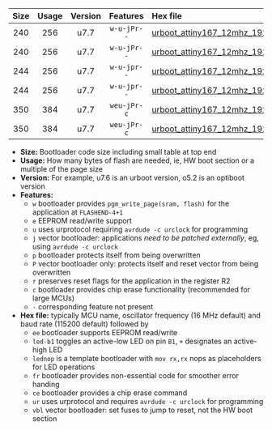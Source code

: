 |Size|Usage|Version|Features|Hex file|
|:-:|:-:|:-:|:-:|:--|
|240|256|u7.7|`w-u-jPr--`|[urboot_attiny167_12mhz_19200bps_led+b1_ur_vbl.hex](https://raw.githubusercontent.com/stefanrueger/urboot.hex/main/mcus/attiny167/fcpu_12mhz/19200_bps/urboot_attiny167_12mhz_19200bps_led+b1_ur_vbl.hex)|
|240|256|u7.7|`w-u-jPr--`|[urboot_attiny167_12mhz_19200bps_lednop_ur_vbl.hex](https://raw.githubusercontent.com/stefanrueger/urboot.hex/main/mcus/attiny167/fcpu_12mhz/19200_bps/urboot_attiny167_12mhz_19200bps_lednop_ur_vbl.hex)|
|244|256|u7.7|`w-u-jpr--`|[urboot_attiny167_12mhz_19200bps_led+b1_fr_ur_vbl.hex](https://raw.githubusercontent.com/stefanrueger/urboot.hex/main/mcus/attiny167/fcpu_12mhz/19200_bps/urboot_attiny167_12mhz_19200bps_led+b1_fr_ur_vbl.hex)|
|244|256|u7.7|`w-u-jpr--`|[urboot_attiny167_12mhz_19200bps_lednop_fr_ur_vbl.hex](https://raw.githubusercontent.com/stefanrueger/urboot.hex/main/mcus/attiny167/fcpu_12mhz/19200_bps/urboot_attiny167_12mhz_19200bps_lednop_fr_ur_vbl.hex)|
|350|384|u7.7|`weu-jPr-c`|[urboot_attiny167_12mhz_19200bps_ee_led+b1_fr_ce_ur_vbl.hex](https://raw.githubusercontent.com/stefanrueger/urboot.hex/main/mcus/attiny167/fcpu_12mhz/19200_bps/urboot_attiny167_12mhz_19200bps_ee_led+b1_fr_ce_ur_vbl.hex)|
|350|384|u7.7|`weu-jPr-c`|[urboot_attiny167_12mhz_19200bps_ee_lednop_fr_ce_ur_vbl.hex](https://raw.githubusercontent.com/stefanrueger/urboot.hex/main/mcus/attiny167/fcpu_12mhz/19200_bps/urboot_attiny167_12mhz_19200bps_ee_lednop_fr_ce_ur_vbl.hex)|

- **Size:** Bootloader code size including small table at top end
- **Usage:** How many bytes of flash are needed, ie, HW boot section or a multiple of the page size
- **Version:** For example, u7.6 is an urboot version, o5.2 is an optiboot version
- **Features:**
  + `w` bootloader provides `pgm_write_page(sram, flash)` for the application at `FLASHEND-4+1`
  + `e` EEPROM read/write support
  + `u` uses urprotocol requiring `avrdude -c urclock` for programming
  + `j` vector bootloader: applications *need to be patched externally*, eg, using `avrdude -c urclock`
  + `p` bootloader protects itself from being overwritten
  + `P` vector bootloader only: protects itself and reset vector from being overwritten
  + `r` preserves reset flags for the application in the register R2
  + `c` bootloader provides chip erase functionality (recommended for large MCUs)
  + `-` corresponding feature not present
- **Hex file:** typically MCU name, oscillator frequency (16 MHz default) and baud rate (115200 default) followed by
  + `ee` bootloader supports EEPROM read/write
  + `led-b1` toggles an active-low LED on pin `B1`, `+` designates an active-high LED
  + `lednop` is a template bootloader with `mov rx,rx` nops as placeholders for LED operations
  + `fr` bootloader provides non-essential code for smoother error handing
  + `ce` bootloader provides a chip erase command
  + `ur` uses urprotocol and requires `avrdude -c urclock` for programming
  + `vbl` vector bootloader: set fuses to jump to reset, not the HW boot section
